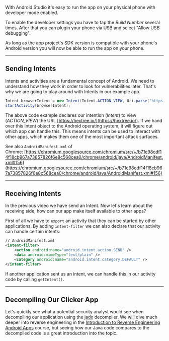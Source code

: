 With Android Studio it's easy to run the app on your physical phone with developer mode enabled.

To enable the developer settings you have to tap the _Build Number_ several times. After that you can plugin your phone via USB and select "Allow USB debugging".

As long as the app project's SDK version is compatible with your phone's Android version you will now be able to run the app on your phone.

---
## Sending Intents

Intents and activities are a fundamental concept of Android. We need to understand how they work in order to look for vulnerabilities later. That's why we are going to play around with Intents in our example app.

```java
Intent browserIntent = new Intent(Intent.ACTION_VIEW, Uri.parse("https://hextree.io/"));
startActivity(browserIntent);
```

The above code example declares our intention (_Intent_) to view (_ACTION_VIEW_) the URL [https://hextree.io/](https://hextree.io/). If we hand over this Intent object to the Android operating system, it will figure out which app can handle this. This means intents can be used to interact with other apps, which makes them one of the most important attack surfaces.

See also `AndroidManifest.xml` of Chrome: [https://chromium.googlesource.com/chromium/src/+/b71e98cdf14f18cb967a73857826f6e8c568cea0/chrome/android/java/AndroidManifest.xml#156](https://chromium.googlesource.com/chromium/src/+/b71e98cdf14f18cb967a73857826f6e8c568cea0/chrome/android/java/AndroidManifest.xml#156)

---
## Receiving Intents

In the previous video we have send an Intent. Now let's learn about the receiving side, how can our app make itself available to other apps?

First of all we have to `export` an activity that they can be started by other applications. By adding `intent-filter` we can also declare that our activity can handle certain intents:

```xml
// AndroidManifest.xml
<intent-filter>
    <action android:name="android.intent.action.SEND" />
    <data android:mimeType="text/plain" />
    <category android:name="android.intent.category.DEFAULT" />
</intent-filter>
```

If another application sent us an intent, we can handle this in our activity code by calling `getIntent()`.

---
## Decompiling Our Clicker App

Let's quickly see what a potential security analyst would see when decompiling our application using the [jadx](https://github.com/skylot/jadx) decompiler. We will dive much deeper into reverse engineering in the [Introduction to Reverse Engineering Android Apps](https://app.hextree.io/courses/reverse-android-apps) course, but seeing how our Java code compares to the decompiled code is a great introduction into the topic.